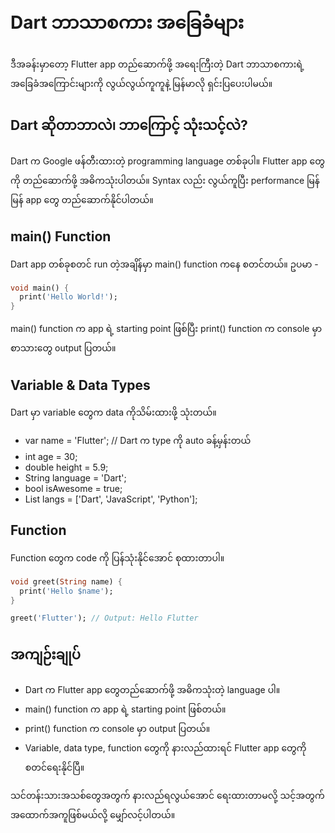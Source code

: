 # Dart ဘာသာစကား အခြေခံများ 

ဒီအခန်းမှာတော့ Flutter app တည်ဆောက်ဖို့ အရေးကြီးတဲ့ Dart ဘာသာစကားရဲ့ အခြေခံအကြောင်းများကို လွယ်လွယ်ကူကူနဲ့ မြန်မာလို ရှင်းပြပေးပါမယ်။

## Dart ဆိုတာဘာလဲ၊ ဘာကြောင့် သုံးသင့်လဲ?
Dart က Google ဖန်တီးထားတဲ့ programming language တစ်ခုပါ။ Flutter app တွေကို တည်ဆောက်ဖို့ အဓိကသုံးပါတယ်။ Syntax လည်း လွယ်ကူပြီး performance မြန်မြန် app တွေ တည်ဆောက်နိုင်ပါတယ်။

## main() Function
Dart app တစ်ခုစတင် run တဲ့အချိန်မှာ main() function ကနေ စတင်တယ်။ ဥပမာ -
```dart
void main() {
  print('Hello World!');
}
```
main() function က app ရဲ့ starting point ဖြစ်ပြီး print() function က console မှာ စာသားတွေ output ပြတယ်။

## Variable & Data Types
Dart မှာ variable တွေက data ကိုသိမ်းထားဖို့ သုံးတယ်။
- var name = 'Flutter'; // Dart က type ကို auto ခန့်မှန်းတယ်
- int age = 30;
- double height = 5.9;
- String language = 'Dart';
- bool isAwesome = true;
- List<String> langs = ['Dart', 'JavaScript', 'Python'];

## Function
Function တွေက code ကို ပြန်သုံးနိုင်အောင် စုထားတာပါ။
```dart
void greet(String name) {
  print('Hello $name');
}

greet('Flutter'); // Output: Hello Flutter
```

## အကျဉ်းချုပ်
- Dart က Flutter app တွေတည်ဆောက်ဖို့ အဓိကသုံးတဲ့ language ပါ။
- main() function က app ရဲ့ starting point ဖြစ်တယ်။
- print() function က console မှာ output ပြတယ်။
- Variable, data type, function တွေကို နားလည်ထားရင် Flutter app တွေကို စတင်ရေးနိုင်ပြီ။

သင်တန်းသားအသစ်တွေအတွက် နားလည်ရလွယ်အောင် ရေးထားတာမလို့ သင့်အတွက် အထောက်အကူဖြစ်မယ်လို့ မျှော်လင့်ပါတယ်။
